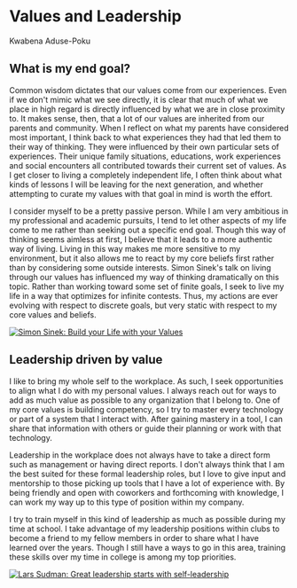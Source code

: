 # Values and Leadership

Kwabena Aduse-Poku

## What is my end goal?

Common wisdom dictates that our values come from our experiences. Even if we don't mimic what we see directly, it is clear that much of what we place in high regard is directly influenced by what we are in close proximity to. It makes sense, then, that a lot of our values are inherited from our parents and community. When I reflect on what my parents have considered most important, I think back to  what experiences they had that led them to their way of thinking. They were influenced by their own particular sets of experiences. Their unique family situations, educations, work experiences and social encounters all contributed towards their current set of values. As I get closer to living a completely independent life, I often think about what kinds of lessons I will be leaving for the next generation, and whether attempting to curate my values with that goal in mind is worth the effort.

I consider myself to be a pretty passive person. While I am very ambitious in my professional and academic pursuits, I tend to let other aspects of my life come to me rather than seeking out a specific end goal. Though this way of thinking seems aimless at first, I believe that it leads to a more authentic way of living. Living in this way makes me more sensitive to my environment, but it also allows me to react by my core beliefs first rather than by considering some outside interests. Simon Sinek's talk on living through our values has influenced my way of thinking dramatically on this topic. Rather than working toward some set of finite goals, I seek to live my life in a way that optimizes for infinite contests. Thus, my actions are ever evolving with respect to discrete goals, but very static with respect to my core values and beliefs.

[![Simon Sinek: Build your Life with your Values](https://i3.ytimg.com/vi/fzCb1qPUbko/maxresdefault.jpg)](https://www.youtube.com/watch?v=fzCb1qPUbko)

## Leadership driven by value

I like to bring my whole self to the workplace. As such, I seek opportunities to align what I do with my personal values. I always reach out for ways to add as much value as possible to any organization that I belong to. One of my core values is building competency, so I try to master every technology or part of a system that I interact with. After gaining mastery in a tool, I can share that information with others or guide their planning or work with that technology.

Leadership in the workplace does not always have to take a direct form such as management or having direct reports. I don't always think that I am the best suited for these formal leadership roles, but I love to give input and mentorship to those picking up tools that I have a lot of experience with. By being friendly and open with coworkers and forthcoming with knowledge, I can work my way up to this type of position within my company. 

I try to train myself in this kind of leadership as much as possible during my time at school. I take advantage of my leadership positions within clubs to become a friend to my fellow members in order to share what I have learned over the years. Though I still have a ways to go in this area, training these skills over my time in college is among my top priorities.

[![Lars Sudman: Great leadership starts with self-leadership](https://i3.ytimg.com/vi/vlpKyLklDDY/maxresdefault.jpg)](https://www.youtube.com/watch?v=vlpKyLklDDY)
